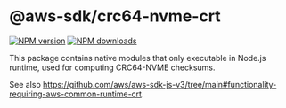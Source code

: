 # @aws-sdk/crc64-nvme-crt

[![NPM version](https://img.shields.io/npm/v/@aws-sdk/crc64-nvme-crt/latest.svg)](https://www.npmjs.com/package/@aws-sdk/crc64-nvme-crt)
[![NPM downloads](https://img.shields.io/npm/dm/@aws-sdk/crc64-nvme-crt.svg)](https://www.npmjs.com/package/@aws-sdk/crc64-nvme-crt)

This package contains native modules that only executable in Node.js runtime, used for computing CRC64-NVME checksums.

See also https://github.com/aws/aws-sdk-js-v3/tree/main#functionality-requiring-aws-common-runtime-crt.
